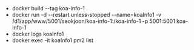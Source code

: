 ##
* docker build --tag koa-info-1 .
* docker run -d --restart unless-stopped --name=koaInfo1 -v /d1/app/www/5001/seokjoon/koa-info-1:/koa-info-1 -p 5001:5001 koa-info-1
* docker logs koaInfo1
* docker exec -it koaInfo1 pm2 list





